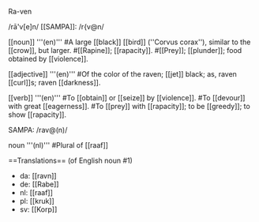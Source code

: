 Ra-ven

/rā'v[e]n/ [[SAMPA]]: /r{v@n/

[[noun]] '''(en)'''
#A large [[black]] [[bird]] (''Corvus corax''), similar to the [[crow]], but larger.
#[[Rapine]]; [[rapacity]].
#[[Prey]]; [[plunder]]; food obtained by [[violence]].

[[adjective]] '''(en)'''
#Of the color of the raven; [[jet]] black; as, raven [[curl]]s; raven [[darkness]].

[[verb]] '''(en)'''
#To [[obtain]] or [[seize]] by [[violence]].
#To [[devour]] with great [[eagerness]].
#To [[prey]] with [[rapacity]]; to be [[greedy]]; to show [[rapacity]].

SAMPA: /rav@(n)/

noun '''(nl)'''
#Plural of [[raaf]]

==Translations==
(of English noun #1)
* da: [[ravn]]
* de: [[Rabe]]
* nl: [[raaf]]
* pl: [[kruk]]
* sv: [[Korp]]